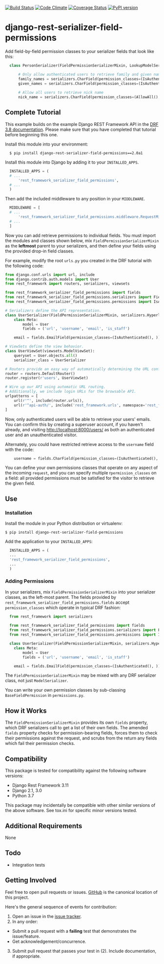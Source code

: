 [![Build Status](https://travis-ci.org/InterSIS/django-rest-serializer-field-permissions.svg?branch=master)](https://travis-ci.org/InterSIS/django-rest-serializer-field-permissions)
[![Code Climate](https://codeclimate.com/github/InterSIS/django-rest-serializer-field-permissions/badges/gpa.svg)](https://codeclimate.com/github/InterSIS/django-rest-serializer-field-permissions)
[![Coverage Status](https://coveralls.io/repos/InterSIS/django-rest-serializer-field-permissions/badge.svg?branch=master&service=github)](https://coveralls.io/github/InterSIS/django-rest-serializer-field-permissions?branch=master)
[![PyPI version](https://badge.fury.io/py/django-rest-serializer-field-permissions.svg)](http://badge.fury.io/py/django-rest-serializer-field-permissions)

django-rest-serializer-field-permissions
=============

Add field-by-field permission classes to your serializer fields that look like this:

```python
  class PersonSerializer(FieldPermissionSerializerMixin, LookupModelSerializer):

      # Only allow authenticated users to retrieve family and given names
      family_names = serializers.CharField(permission_classes=(IsAuthenticated(), ))
      given_names = serializers.CharField(permission_classes=(IsAuthenticated(), ))
      
      # Allow all users to retrieve nick name
      nick_name = serializers.CharField(permission_classes=(AllowAll(), ))

```

Complete Tutorial
----------------

This example builds on the example Django REST Framework API in the [DRF 3.8 documentation](https://github.com/encode/django-rest-framework/tree/2c992f09dada037904efe076029cd7355118d37f#installation). Please make sure that you have completed that tutorial before beginning this one.

Install this module into your environment:

```
  $ pip install django-rest-serializer-field-permissions==2.0a1
```

Install this module into Django by adding it to your `INSTALLED_APPS`.
```python
  INSTALLED_APPS = (
  # ...
      'rest_framework_serializer_field_permissions',
  # ...
  )
```

Then add the included middleware to any position in your `MIDDLEWARE`.
```python
  MIDDLEWARE = [
  # ...
      'rest_framework_serializer_field_permissions.middleware.RequestMiddleware' 
  # ...
  ]
```


Now you can add retrieve permissions to individual fields. You must import the modules and classes shown below, mix `FieldPermissionSerializerMixin` as the **leftmost** parent to your serializers, and then define your fields using the provided drop-in field classes.

For example, modify the root `urls.py` you created in the DRF tutorial with the following code:

```python
from django.conf.urls import url, include
from django.contrib.auth.models import User
from rest_framework import routers, serializers, viewsets

from rest_framework_serializer_field_permissions import fields                                      # <--
from rest_framework_serializer_field_permissions.serializers import FieldPermissionSerializerMixin  # <--
from rest_framework_serializer_field_permissions.permissions import IsAuthenticated                 # <--

# Serializers define the API representation.
class UserSerializer(FieldPermissionSerializerMixin, serializers.HyperlinkedModelSerializer):       # <--
    class Meta:
        model = User
        fields = ('url', 'username', 'email', 'is_staff')

    email = fields.EmailField(permission_classes=(IsAuthenticated(), ))                             # <--

# ViewSets define the view behavior.
class UserViewSet(viewsets.ModelViewSet):
    queryset = User.objects.all()
    serializer_class = UserSerializer

# Routers provide an easy way of automatically determining the URL conf.
router = routers.DefaultRouter()
router.register(r'users', UserViewSet)

# Wire up our API using automatic URL routing.
# Additionally, we include login URLs for the browsable API.
urlpatterns = [
    url(r'^', include(router.urls)),
    url(r'^api-auth/', include('rest_framework.urls', namespace='rest_framework'))
]

```

Now, only authenticated users will be able to retrieve your users' emails. You can confirm this by creating a superuser account, if you haven't already, and visiting [http://localhost:8000/users/](http://localhost:8000/users) as both an authenticated user and an unauthenticated visitor.

Alternately, you could have restricted retrieve access to the `username` field with the code:

```python
    username = fields.CharField(permission_classes=(IsAuthenticated(), ))
```

You can define your own permissions classes that operate on any aspect of the incoming `request`, and you can specify multiple r`permission_classes` on a field: all provided permissions must be satisfied for the visitor to retrieve the given field.

Use
---

### Installation

Install the module in your Python distribution or virtualenv:

    $ pip install django-rest-serializer-field-permissions

Add the application to your `INSTALLED_APPS`:

```python
  INSTALLED_APPS = (
  ...
  'rest_framework_serializer_field_permissions',
  ...
  )
```

### Adding Permissions

In your serializers, mix `FieldPermissionSerializerMixin` into your serializer classes, as the left-most parent. The fields
provided by `rest_framework_serializer_field_permissions.fields` accept `permission_classes` which operate in typical
DRF fashion:

```python
  from rest_framework import serializers
  
  from rest_framework_serializer_field_permissions import fields
  from rest_framework_serializer_field_permissions.serializers import FieldPermissionSerializerMixin
  from rest_framework_serializer_field_permissions.permissions import IsAuthenticated

  class UserSerializer(FieldPermissionSerializerMixin, serializers.HyperlinkedModelSerializer):
    class Meta:
        model = User
        fields = ('url', 'username', 'email', 'is_staff')

    email = fields.EmailField(permission_classes=(IsAuthenticated(), ))

```

The `FieldPermissionSerializerMixin` may be mixed with any DRF serializer class, not just `ModelSerializer`.

You can write your own permission classes by sub-classing `BaseFieldPermission` in `permissions.py`.

How it Works
------------

The `FieldPermissionSerializerMixin` provides its own `fields` property, which DRF serializers call to get a list
of their own fields. The amended `fields` property checks for permission-bearing fields, forces them to check their
permissions against the request, and scrubs from the return any fields which fail their permission checks.

Compatibility
-------------

This package is tested for compatibility against the following software versions:

* Django Rest Framework 3.11
* Django 2.1, 3.0
* Python 3.7

This package may incidentally be compatible with other similar versions of the above software. See tox.ini for specific minor versions tested.

Additional Requirements
-----------------------

None

Todo
----

* Integration tests

Getting Involved
----------------

Feel free to open pull requests or issues. [GitHub](https://github.com/InterSIS/django-rest-serializer-field-permissions) is the canonical location of this project.

Here's the general sequence of events for contribution:

1. Open an issue in the [issue tracker](https://github.com/InterSIS/django-rest-serializer-field-permissions/issues/).
2. In any order:
  * Submit a pull request with a **failing** test that demonstrates the issue/feature.
  * Get acknowledgement/concurrence.
3. Submit pull request that passes your test in (2). Include documentation, if appropriate.
